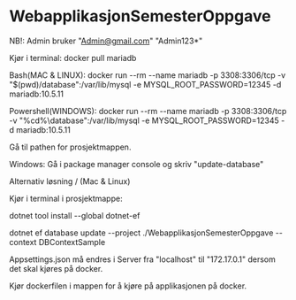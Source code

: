 # WebapplikasjonSemesterOppgave
NB!: Admin bruker "Admin@gmail.com" "Admin123*"

Kjør i terminal: 
docker pull mariadb

Bash(MAC & LINUX): docker run --rm --name mariadb -p 3308:3306/tcp -v "$(pwd)/database":/var/lib/mysql -e MYSQL_ROOT_PASSWORD=12345 -d mariadb:10.5.11	

Powershell(WINDOWS): docker run --rm --name mariadb -p 3308:3306/tcp -v "%cd%\database":/var/lib/mysql -e MYSQL_ROOT_PASSWORD=12345 -d mariadb:10.5.11

Gå til pathen for prosjektmappen.

Windows: Gå i package manager console og skriv "update-database"

Alternativ løsning / (Mac & Linux)

Kjør i terminal i prosjektmappe:

dotnet tool install --global dotnet-ef

dotnet ef database update --project ./WebapplikasjonSemesterOppgave --context DBContextSample

Appsettings.json må endres i Server fra "localhost" til "172.17.0.1" dersom det skal kjøres på docker.

Kjør dockerfilen i mappen for å kjøre på applikasjonen på docker. 

